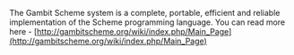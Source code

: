 The Gambit Scheme system is a complete, portable, efficient and reliable implementation of the Scheme programming language.
You can read more here - [http://gambitscheme.org/wiki/index.php/Main_Page](http://gambitscheme.org/wiki/index.php/Main_Page)


